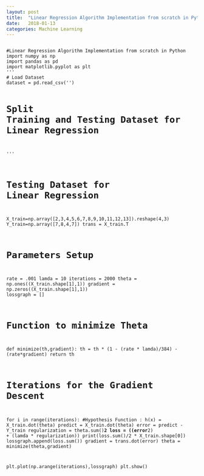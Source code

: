 ```yaml
---
layout: post
title:  "Linear Regression Algorithm Implementation from scratch in Python"
date:   2018-01-13
categories: Machine Learning
---
```

<code>
#Linear Regression Algorithm Implementation from scratch in Python
import numpy as np
import pandas as pd
import matplotlib.pyplot as plt
'''
# Load Dataset
dataset = pd.read_csv('')

# Split Training  and Testing Dataset for Linear Regression


'''
# Testing  Dataset for Linear Regression
X_train=np.array([2,3,4,5,6,7,8,9,10,11,12,13]).reshape(4,3)
Y_train=np.array([7,8,4,7])
trans = X_train.T

# Parameters Setup
rate = .001
lamda = 10
iterations = 2000
theta = np.ones((X_train.shape[1],1))
gradient = np.zeros((X_train.shape[1],1))
lossgraph = []

# Function to minimize Theta
def minimize(th,gradient):
    th = th * (1 - (rate * lamda)/384) - (rate*gradient)
    return th

# Iterations for the Gradient Descent
for i in range(iterations):
     #Hypothesis Function : h(x) = X_train.dot(theta)
     predict = X_train.dot(theta)
     error = predict - Y_train
     regularization = theta.sum()**2
     loss = ((error**2) + (lamda * regularization))
     print(loss.sum()/2 * X_train.shape[0])
     lossgraph.append(loss.sum())
     gradient = trans.dot(error)
     theta = minimize(theta,gradient)

plt.plot(np.arange(iterations),lossgraph)
plt.show()
</code>
